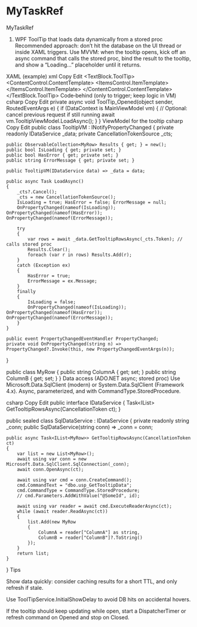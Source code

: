 # MyTaskRef
MyTaskRef


1) WPF ToolTip that loads data dynamically from a stored proc
Recommended approach: don’t hit the database on the UI thread or inside XAML triggers. Use MVVM: when the tooltip opens, kick off an async command that calls the stored proc, bind the result to the tooltip, and show a “Loading…” placeholder until it returns.

XAML (example)
xml
Copy
Edit
<Window
    xmlns="http://schemas.microsoft.com/winfx/2006/xaml/presentation"
    xmlns:x="http://schemas.microsoft.com/winfx/2006/xaml"
    xmlns:i="http://schemas.microsoft.com/expression/2010/interactivity"
    xmlns:local="clr-namespace:YourApp"
    DataContext="{Binding Main, Source={x:Static local:Locators.VM}}">
    <Grid>
        <TextBlock Text="Hover me">
            <TextBlock.ToolTip>
                <ToolTip StaysOpen="False" 
                         Opened="ToolTip_Opened">
                    <ContentControl Content="{Binding TooltipViewModel}">
                        <ContentControl.ContentTemplate>
                            <DataTemplate>
                                <Grid MinWidth="220" MinHeight="80">
                                    <Grid>
                                        <TextBlock Text="Loading..." 
                                                   Visibility="{Binding IsLoading, Converter={StaticResource BoolToVisibility}}"
                                                   FontStyle="Italic" Margin="6"/>
                                        <ItemsControl ItemsSource="{Binding Results}"
                                                      Visibility="{Binding IsLoading, Converter={StaticResource InverseBoolToVisibility}}">
                                            <ItemsControl.ItemTemplate>
                                                <DataTemplate>
                                                    <StackPanel Orientation="Vertical" Margin="6">
                                                        <!-- Bind to your proc columns -->
                                                        <TextBlock Text="{Binding ColumnA}"/>
                                                        <TextBlock Text="{Binding ColumnB}" Opacity="0.7"/>
                                                    </StackPanel>
                                                </DataTemplate>
                                            </ItemsControl.ItemTemplate>
                                        </ItemsControl>
                                        <TextBlock Foreground="Red" 
                                                   Text="{Binding ErrorMessage}" 
                                                   Visibility="{Binding HasError, Converter={StaticResource BoolToVisibility}}"
                                                   Margin="6"/>
                                    </Grid>
                                </Grid>
                            </DataTemplate>
                        </ContentControl.ContentTemplate>
                    </ContentControl>
                </ToolTip>
            </TextBlock.ToolTip>
        </TextBlock>
    </Grid>
</Window>
Code‑behind (only to trigger; keep logic in VM)
csharp
Copy
Edit
private async void ToolTip_Opened(object sender, RoutedEventArgs e)
{
    if (DataContext is MainViewModel vm)
    {
        // Optional: cancel previous request if still running
        await vm.TooltipViewModel.LoadAsync();
    }
}
ViewModel for the tooltip
csharp
Copy
Edit
public class TooltipVM : INotifyPropertyChanged
{
    private readonly IDataService _data;
    private CancellationTokenSource _cts;

    public ObservableCollection<MyRow> Results { get; } = new();
    public bool IsLoading { get; private set; }
    public bool HasError { get; private set; }
    public string ErrorMessage { get; private set; }

    public TooltipVM(IDataService data) => _data = data;

    public async Task LoadAsync()
    {
        _cts?.Cancel();
        _cts = new CancellationTokenSource();
        IsLoading = true; HasError = false; ErrorMessage = null;
        OnPropertyChanged(nameof(IsLoading)); OnPropertyChanged(nameof(HasError)); OnPropertyChanged(nameof(ErrorMessage));

        try
        {
            var rows = await _data.GetTooltipRowsAsync(_cts.Token); // calls stored proc
            Results.Clear();
            foreach (var r in rows) Results.Add(r);
        }
        catch (Exception ex)
        {
            HasError = true;
            ErrorMessage = ex.Message;
        }
        finally
        {
            IsLoading = false;
            OnPropertyChanged(nameof(IsLoading)); OnPropertyChanged(nameof(HasError)); OnPropertyChanged(nameof(ErrorMessage));
        }
    }

    public event PropertyChangedEventHandler PropertyChanged;
    private void OnPropertyChanged(string n) => PropertyChanged?.Invoke(this, new PropertyChangedEventArgs(n));
}

public class MyRow
{
    public string ColumnA { get; set; }
    public string ColumnB { get; set; }
}
Data access (ADO.NET async; stored proc)
Use Microsoft.Data.SqlClient (modern) or System.Data.SqlClient (Framework 4.x). Async, parameterized, and with CommandType.StoredProcedure.

csharp
Copy
Edit
public interface IDataService
{
    Task<IList<MyRow>> GetTooltipRowsAsync(CancellationToken ct);
}

public sealed class SqlDataService : IDataService
{
    private readonly string _conn;
    public SqlDataService(string conn) => _conn = conn;

    public async Task<IList<MyRow>> GetTooltipRowsAsync(CancellationToken ct)
    {
        var list = new List<MyRow>();
        await using var conn = new Microsoft.Data.SqlClient.SqlConnection(_conn);
        await conn.OpenAsync(ct);

        await using var cmd = conn.CreateCommand();
        cmd.CommandText = "dbo.usp_GetTooltipData";
        cmd.CommandType = CommandType.StoredProcedure;
        // cmd.Parameters.AddWithValue("@SomeId", id);

        await using var reader = await cmd.ExecuteReaderAsync(ct);
        while (await reader.ReadAsync(ct))
        {
            list.Add(new MyRow
            {
                ColumnA = reader["ColumnA"] as string,
                ColumnB = reader["ColumnB"]?.ToString()
            });
        }
        return list;
    }
}
Tips

Show data quickly: consider caching results for a short TTL, and only refresh if stale.

Use ToolTipService.InitialShowDelay to avoid DB hits on accidental hovers.

If the tooltip should keep updating while open, start a DispatcherTimer or refresh command on Opened and stop on Closed.
